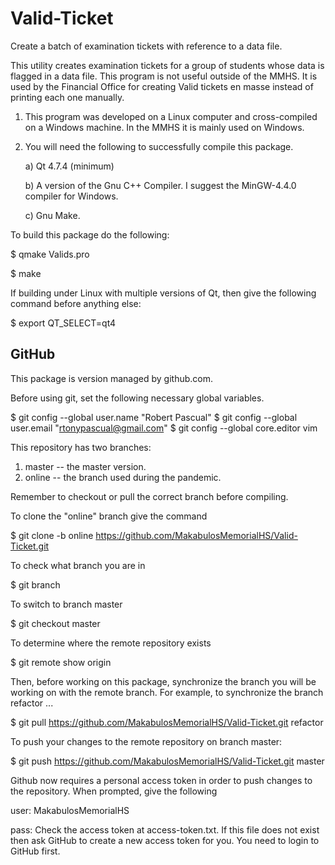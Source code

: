 # Valid-Ticket
Create a batch of examination tickets with reference to a data file.

This utility creates examination tickets for a group of students
whose data is flagged in a data file. This program is not useful outside
of the MMHS. It is used by the Financial Office for creating Valid tickets
en masse instead of printing each one manually.


1. This program was developed on a Linux computer and cross-compiled
   on a Windows machine. In the MMHS it is mainly used on Windows.

2. You will need the following to successfully compile this package.

   a) Qt 4.7.4 (minimum)

   b) A version of the Gnu C++ Compiler. I suggest the MinGW-4.4.0 compiler for Windows.

   c) Gnu Make.

To build this package do the following:

   $ qmake Valids.pro
   
   $ make
   
If building under Linux with multiple versions of Qt, then give the following command
before anything else:

   $ export QT_SELECT=qt4
   

GitHub
------------------------------------------------------------
This package is version managed by github.com.

Before using git, set the following necessary global variables.

   $ git config --global user.name "Robert Pascual"
   $ git config --global user.email "rtonypascual@gmail.com"
   $ git config --global core.editor vim


This repository has two branches:

   1. master -- the master version.
   2. online -- the branch used during the pandemic.

   Remember to checkout or pull the correct branch before compiling.

To clone the "online" branch give the command

   $ git clone -b online https://github.com/MakabulosMemorialHS/Valid-Ticket.git


To check what branch you are in 

   $ git branch


To switch to branch master

   $ git checkout master


To determine where the remote repository exists

   $ git remote show origin


Then, before working on this package, synchronize the branch you will be working on
with the remote branch. For example, to synchronize the branch refactor ...

   $ git pull https://github.com/MakabulosMemorialHS/Valid-Ticket.git refactor
   

To push your changes to the remote repository on branch master:

   $ git push https://github.com/MakabulosMemorialHS/Valid-Ticket.git master
   
Github now requires a personal access token in order to push changes to
the repository. When prompted, give the following

   user: MakabulosMemorialHS

   pass: Check the access token at access-token.txt. If this file
         does not exist then ask GitHub to create a new access token
         for you. You need to login to GitHub first.

